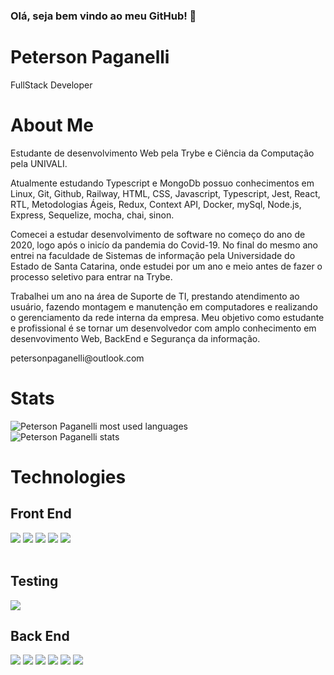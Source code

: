 ### Olá, seja bem vindo ao meu GitHub! 👋
<div>
  <h1>Peterson Paganelli</h1>
  <p>FullStack Developer</p>
</div>
<div>
  <h1>About Me</h1>
  <p>Estudante de desenvolvimento Web pela Trybe e Ciência da Computação pela UNIVALI. 
  <p>Atualmente estudando Typescript e MongoDb possuo conhecimentos em Linux, Git, Github, Railway, HTML, CSS, Javascript, Typescript, Jest, React, RTL, Metodologias Ágeis, Redux, Context API, Docker, mySql, Node.js, Express, Sequelize, mocha, chai, sinon.</p>
  <p>Comecei a estudar desenvolvimento de software no começo do ano de 2020, logo após o inicío da pandemia do Covid-19. No final do mesmo ano entrei na faculdade de Sistemas de informação pela Universidade do Estado de Santa Catarina, onde estudei por um ano e meio antes de fazer o processo seletivo para entrar na Trybe.</p>
  <p>
Trabalhei um ano na área de Suporte de TI, prestando atendimento ao usuário, fazendo montagem e manutenção em computadores e realizando o gerenciamento da rede interna da empresa. Meu objetivo como estudante e profissional é se tornar um desenvolvedor com amplo conhecimento em desenvovimento Web, BackEnd e Segurança da informação.
  </p>
  <p>petersonpaganelli@outlook.com</p>
</div>
<div>
  <h1>Stats</h1>
  <img src="https://github-readme-stats.vercel.app/api/top-langs/?username=Peterson-Paganelli" alt="Peterson Paganelli most used languages">
  <br />
  <img src="https://github-readme-stats.vercel.app/api?username=Peterson-Paganelli&show_icons=true&theme=radical" alt="Peterson Paganelli stats"/>
</div>


<h1>Technologies</h1>
<h2>Front End</h2>
<div
  display="row">
  <img src="https://img.shields.io/badge/HTML5-E34F26?style=for-the-badge&logo=html5&logoColor=white" />
  <img src="https://img.shields.io/badge/CSS3-1572B6?style=for-the-badge&logo=css3&logoColor=white" />
  <img src="https://img.shields.io/badge/JavaScript-323330?style=for-the-badge&logo=javascript&logoColor=F7DF1E" />
  <img src="https://img.shields.io/badge/React-20232A?style=for-the-badge&logo=react&logoColor=61DAFB" />
  <img src="https://img.shields.io/badge/Redux-593D88?style=for-the-badge&logo=redux&logoColor=white" />
</div>
<br />
<h2>Testing</h2>
<div
  display="row">
  <img src="https://img.shields.io/badge/Jest-C21325?style=for-the-badge&logo=jest&logoColor=white" />
</div>
<h2>Back End</h2>
<div
  display="row">
  <img src="https://img.shields.io/badge/typescript-%23007ACC.svg?style=for-the-badge&logo=typescript&logoColor=white"/>
  <img src="https://img.shields.io/badge/Docker-2CA5E0?style=for-the-badge&logo=docker&logoColor=white" />
  <img src="https://img.shields.io/badge/MySQL-005C84?style=for-the-badge&logo=mysql&logoColor=white" />
   <img src="https://img.shields.io/badge/MongoDB-%234ea94b.svg?style=for-the-badge&logo=mongodb&logoColor=white" />
  <img src="https://img.shields.io/badge/node.js-6DA55F?style=for-the-badge&logo=node.js&logoColor=white" />
  <img src="https://img.shields.io/badge/express.js-%23404d59.svg?style=for-the-badge&logo=express&logoColor=%2361DAFB" />
</div>

<!--
**Peterson-Paganelli/Peterson-Paganelli** is a ✨ _special_ ✨ repository because its `README.md` (this file) appears on your GitHub profile.

Here are some ideas to get you started:

- 🔭 I’m currently working on ...
- 🌱 I’m currently learning ...
- 👯 I’m looking to collaborate on ...
- 🤔 I’m looking for help with ...
- 💬 Ask me about ...
- 📫 How to reach me: ...
- 😄 Pronouns: ...
- ⚡ Fun fact: ...
-->
